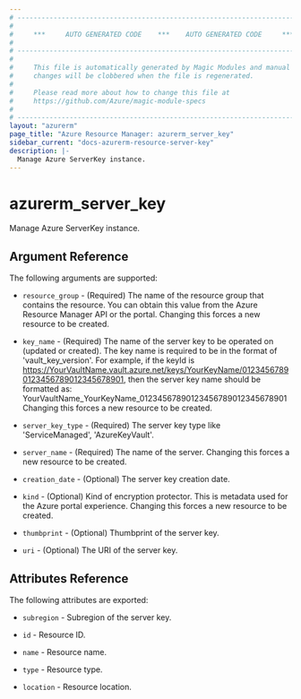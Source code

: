 ```yaml
---
# ----------------------------------------------------------------------------
#
#     ***     AUTO GENERATED CODE    ***    AUTO GENERATED CODE     ***
#
# ----------------------------------------------------------------------------
#
#     This file is automatically generated by Magic Modules and manual
#     changes will be clobbered when the file is regenerated.
#
#     Please read more about how to change this file at
#     https://github.com/Azure/magic-module-specs
#
# ----------------------------------------------------------------------------
layout: "azurerm"
page_title: "Azure Resource Manager: azurerm_server_key"
sidebar_current: "docs-azurerm-resource-server-key"
description: |-
  Manage Azure ServerKey instance.
---
```


# azurerm_server_key

Manage Azure ServerKey instance.


## Argument Reference

The following arguments are supported:

* `resource_group` - (Required) The name of the resource group that contains the resource. You can obtain this value from the Azure Resource Manager API or the portal. Changing this forces a new resource to be created.

* `key_name` - (Required) The name of the server key to be operated on (updated or created). The key name is required to be in the format of 'vault_key_version'. For example, if the keyId is https://YourVaultName.vault.azure.net/keys/YourKeyName/01234567890123456789012345678901, then the server key name should be formatted as: YourVaultName_YourKeyName_01234567890123456789012345678901 Changing this forces a new resource to be created.

* `server_key_type` - (Required) The server key type like 'ServiceManaged', 'AzureKeyVault'.

* `server_name` - (Required) The name of the server. Changing this forces a new resource to be created.

* `creation_date` - (Optional) The server key creation date.

* `kind` - (Optional) Kind of encryption protector. This is metadata used for the Azure portal experience. Changing this forces a new resource to be created.

* `thumbprint` - (Optional) Thumbprint of the server key.

* `uri` - (Optional) The URI of the server key.

## Attributes Reference

The following attributes are exported:

* `subregion` - Subregion of the server key.

* `id` - Resource ID.

* `name` - Resource name.

* `type` - Resource type.

* `location` - Resource location.

